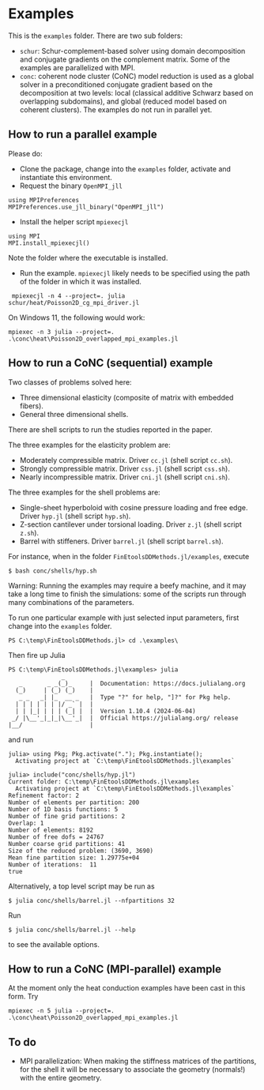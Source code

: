 # Examples

This is the `examples` folder.
There are two sub folders: 
- `schur`: Schur-complement-based solver using domain decomposition and conjugate gradients
on the complement matrix. Some of the examples are parallelized with MPI.
- `conc`: coherent node cluster (CoNC) model reduction is used as a global solver in a preconditioned conjugate gradient based on the decomposition at two levels:
local (classical additive Schwarz based on overlapping subdomains), and global (reduced model based on coherent clusters). The examples do not run in parallel yet.

## How to run a parallel example

Please do:

- Clone the package, change into the `examples` folder, activate and instantiate this environment.
- Request the binary `OpenMPI_jll`
```
using MPIPreferences
MPIPreferences.use_jll_binary("OpenMPI_jll")
```
- Install the helper script `mpiexecjl`
```
using MPI
MPI.install_mpiexecjl()
```
Note the folder where the executable is installed.
- Run the example. `mpiexecjl` likely needs to be specified using the path of the folder in which it was installed.
```
 mpiexecjl -n 4 --project=. julia schur/heat/Poisson2D_cg_mpi_driver.jl
```

On Windows 11, the following would work:
```
mpiexec -n 3 julia --project=. .\conc\heat\Poisson2D_overlapped_mpi_examples.jl
```


## How to run a CoNC (sequential) example

Two classes of problems solved here:
- Three dimensional elasticity (composite of matrix with embedded fibers).
- General three dimensional shells.

There are shell scripts to run the studies reported in the paper.

The three examples for the elasticity problem are:
- Moderately compressible matrix. Driver `cc.jl` (shell script `cc.sh`).
- Strongly compressible matrix. Driver `css.jl` (shell script `css.sh`).
- Nearly incompressible matrix. Driver `cni.jl` (shell script `cni.sh`).

The three examples for the shell problems are:
- Single-sheet hyperboloid with cosine pressure loading and free edge. Driver `hyp.jl` (shell script `hyp.sh`).
- Z-section cantilever under torsional loading. Driver `z.jl` (shell script `z.sh`).
- Barrel with stiffeners.  Driver `barrel.jl` (shell script `barrel.sh`).

For instance, when in the folder `FinEtoolsDDMethods.jl/examples`, execute
```
$ bash conc/shells/hyp.sh
```
Warning: Running the examples may require a beefy machine,
and it may take a long time to finish the simulations: some of the scripts run through many
combinations of the parameters.

To run one particular example with just selected input parameters, first change into the `examples` folder.
```
PS C:\temp\FinEtoolsDDMethods.jl> cd .\examples\
```
Then fire up Julia 
```
PS C:\temp\FinEtoolsDDMethods.jl\examples> julia
               _
   _       _ _(_)_     |  Documentation: https://docs.julialang.org
  (_)     | (_) (_)    |
   _ _   _| |_  __ _   |  Type "?" for help, "]?" for Pkg help.
  | | | | | | |/ _` |  |
  | | |_| | | | (_| |  |  Version 1.10.4 (2024-06-04)
 _/ |\__'_|_|_|\__'_|  |  Official https://julialang.org/ release
|__/                   |
```
and run
```
julia> using Pkg; Pkg.activate("."); Pkg.instantiate();
  Activating project at `C:\temp\FinEtoolsDDMethods.jl\examples`

julia> include("conc/shells/hyp.jl")
Current folder: C:\temp\FinEtoolsDDMethods.jl\examples
  Activating project at `C:\temp\FinEtoolsDDMethods.jl\examples`
Refinement factor: 2
Number of elements per partition: 200
Number of 1D basis functions: 5
Number of fine grid partitions: 2
Overlap: 1
Number of elements: 8192
Number of free dofs = 24767
Number coarse grid partitions: 41
Size of the reduced problem: (3690, 3690)
Mean fine partition size: 1.29775e+04
Number of iterations:  11
true
```

Alternatively, a top level script may be run as
```
$ julia conc/shells/barrel.jl --nfpartitions 32
```
Run
```
$ julia conc/shells/barrel.jl --help
```
to see the available options.

## How to run a CoNC (MPI-parallel) example

At the moment only the heat conduction examples have been cast in this form. Try
```
mpiexec -n 5 julia --project=. .\conc\heat\Poisson2D_overlapped_mpi_examples.jl
```

## To do

- MPI parallelization: When making the stiffness matrices of the partitions, for the shell it will be necessary to associate the geometry (normals!) with the entire geometry.
